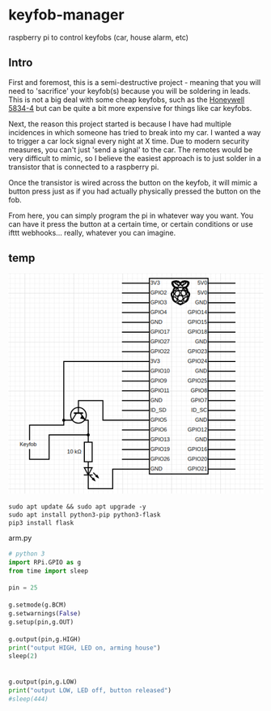 # keyfob-manager
raspberry pi to control keyfobs (car, house alarm, etc)

## Intro
First and foremost, this is a semi-destructive project - meaning that you will need to 'sacrifice' your keyfob(s) because you will be soldering in leads. This is not a big deal with some cheap keyfobs, such as the [Honeywell 5834-4](https://www.amazon.com/dp/B00SZ304ZK/?coliid=IP6QMZRKBK948) but can be quite a bit more expensive for things like car keyfobs.

Next, the reason this project started is because I have had multiple incidences in which someone has tried to break into my car. I wanted a way to trigger a car lock signal every night at X time. Due to modern security measures, you can't just 'send a signal' to the car. The remotes would be very difficult to mimic, so I believe the easiest approach is to just solder in a transistor that is connected to a raspberry pi.

Once the transistor is wired across the button on the keyfob, it will mimic a button press just as if you had actually physically pressed the button on the fob.

From here, you can simply program the pi in whatever way you want. You can have it press the button at a certain time, or certain conditions or use ifttt webhooks... really, whatever you can imagine.

## temp

![Alt text](layout.png)

```
sudo apt update && sudo apt upgrade -y
sudo apt install python3-pip python3-flask
pip3 install flask
```


arm.py
``` python
# python 3
import RPi.GPIO as g
from time import sleep

pin = 25

g.setmode(g.BCM)
g.setwarnings(False)
g.setup(pin,g.OUT)

g.output(pin,g.HIGH)
print("output HIGH, LED on, arming house")
sleep(2)


g.output(pin,g.LOW)
print("output LOW, LED off, button released")
#sleep(444)

```
